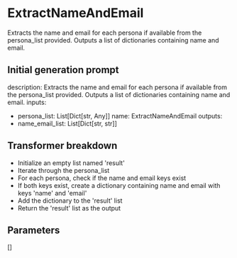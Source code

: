 
# ExtractNameAndEmail

Extracts the name and email for each persona if available from the persona_list provided. Outputs a list of dictionaries containing name and email.

## Initial generation prompt
description: Extracts the name and email for each persona if available from the persona_list
  provided. Outputs a list of dictionaries containing name and email.
inputs:
- persona_list: List[Dict[str, Any]]
name: ExtractNameAndEmail
outputs:
- name_email_list: List[Dict[str, str]]


## Transformer breakdown
- Initialize an empty list named 'result'
- Iterate through the persona_list
- For each persona, check if the name and email keys exist
- If both keys exist, create a dictionary containing name and email with keys 'name' and 'email'
- Add the dictionary to the 'result' list
- Return the 'result' list as the output

## Parameters
[]

        